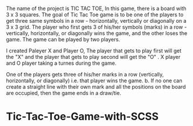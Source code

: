 The name of the project is TIC TAC TOE, In this game, there is a board with 3 x 3 squares.
The goal of Tic Tac Toe game is to be one of the players to get three same symbols in a row - horizontally, vertically or diagonally on a 3 x 3 grid. The player who first gets 3 of his/her symbols (marks) in a row - vertically, horizontally, or diagonally wins the game, and the other loses the game. The game can be played by two players. 


I created Paleyer X and Player O, The player that gets to play first will get the "X" and the player that gets to play second will get the "O" .
X player and O player taking a turnes during the game. 


One of the players gets three of his/her marks in a row (vertically, horizontally, or diagonally) i.e. that player wins the game.
b. If no one can create a straight line with their own mark and all the positions on the board are occupied, then the game ends in a draw/tie.
 
# Tic-Tac-Toe-Game-with-SCSS
